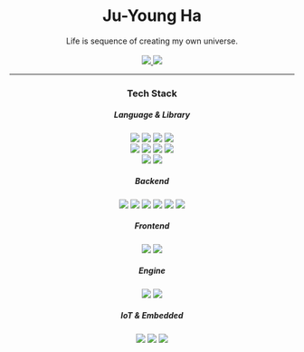 <div align="center">
    <h1>Ju-Young Ha</h1>
</div>


<div align="center">
    Life is sequence of creating my own universe.
    <br/><br/>
    <a href="mailto:rwolf2048@gmail.com?subject=Hello There.">
        <img src="https://img.shields.io/badge/Gmail-EA4335?style=for-the-badge&logo=Gmail&logoColor=white"/>
    </a>
    <a href="https://blonix.dev">
        <img src="https://img.shields.io/badge/Homepage-A81D33?style=for-the-badge&logo=Debian&logoColor=white"/>
    </a>
</div>

------------

<div align="center">
    <h3>Tech Stack</h3>
</div>

<div align="center">
    <h5>Language & Library</h5>
    <img src="https://img.shields.io/badge/Python-3776AB?style=flat-square&logo=Python&logoColor=white"/>
    <img src="https://img.shields.io/badge/C-A8B9CC?style=flat-square&logo=C&logoColor=white"/>
    <img src="https://img.shields.io/badge/C++-00599C?style=flat-square&logo=C%2B%2B&logoColor=white"/>
    <img src="https://img.shields.io/badge/C%23-239120?style=flat-square&logo=CSharp&logoColor=white"/>
    <br/>
    <img src="https://img.shields.io/badge/Tensorflow-FF6F00?style=flat-square&logo=Tensorflow&logoColor=white"/>
    <img src="https://img.shields.io/badge/Pytorch-EE4C2C?style=flat-square&logo=Pytorch&logoColor=white"/>
    <img src="https://img.shields.io/badge/LightGBM-459D5B?style=flat-square"/>
    <img src="https://img.shields.io/badge/OpenCV-5C3EE8?style=flat-square&logo=OpenCV&logoColor=white"/>
    <br/>
    <img src="https://img.shields.io/badge/Gym-0081A5?style=flat-square&logo=OpenAIGym&logoColor=white"/>
    <img src="https://img.shields.io/badge/ML Agent-FFFFFF?style=flat-square"/>
</div>

<div align="center">
    <h5>Backend</h5>
    <img src="https://img.shields.io/badge/AWS-232F3E?style=flat-square&logo=AmazonAWS&logoColor=white"/>
    <img src="https://img.shields.io/badge/GCP-4285F4?style=flat-square&logo=GoogleCloud&logoColor=white"/>
    <img src="https://img.shields.io/badge/Flask-000000?style=flat-square&logo=Flask&logoColor=white"/>
    <img src="https://img.shields.io/badge/PHP-777BB4?style=flat-square&logo=php&logoColor=white"/>
    <img src="https://img.shields.io/badge/nginx-009639?style=flat-square&logo=nginx&logoColor=white"/>
    <img src="https://img.shields.io/badge/Mysql-4479A1?style=flat-square&logo=Mysql&logoColor=white"/>
</div>

<div align="center">
    <h5>Frontend</h5>
    <img src="https://img.shields.io/badge/JavaScript-F2B740?style=flat-square&logo=JavaScript&logoColor=white"/>
    <img src="https://img.shields.io/badge/Vue.js-4FC08D?style=flat-square&logo=Vue.js&logoColor=white"/>
</div>

<div align="center">
    <h5>Engine</h5>
    <img src="https://img.shields.io/badge/Unity-FFFFFF?style=flat-square&logo=Unity&logoColor=black"/>
    <img src="https://img.shields.io/badge/Unreal-0E1128?style=flat-square&logo=UnrealEngine&logoColor=white"/>
</div>

<div align="center">
    <h5>IoT & Embedded</h5>
    <img src="https://img.shields.io/badge/Creo CAD-309549?style=flat-square"/>
    <img src="https://img.shields.io/badge/AVR-00599C?style=flat-square"/>
    <img src="https://img.shields.io/badge/stm32-03234B?style=flat-square&logo=STMicroelectronics&logoColor=white"/>
</div>
